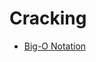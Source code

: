 # Cracking

- [Big-O Notation](https://github.com/KiraDiShira/Cracking/tree/master/BigONotation#big-o-notation)

